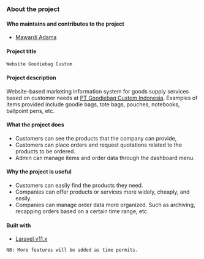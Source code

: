 ### About the project

#### Who maintains and contributes to the project
- [Mawardi Adama](https://github.com/wards-a)

#### Project title
`Website Goodiebag Custom`

#### Project description
Website-based marketing information system for goods supply services based on customer needs at [PT Goodiebag Custom Indonesia](https://www.instagram.com/goodiebag.custom/). Examples of items provided include goodie bags, tote bags, pouches, notebooks, ballpoint pens, etc.

#### What the project does
- Customers can see the products that the company can provide,
- Customers can place orders and request quotations related to the products to be ordered.
- Admin can manage items and order data through the dashboard menu.

#### Why the project is useful
- Customers can easily find the products they need.
- Companies can offer products or services more widely, cheaply, and easily.
- Companies can manage order data more organized. Such as archiving, recapping orders based on a certain time range, etc.

#### Built with
- [Laravel v11.x](https://laravel.com/docs/11.x/releases)

`NB: More features will be added as time permits.`
